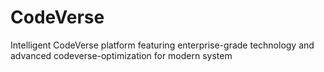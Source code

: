 # CodeVerse
Intelligent CodeVerse platform featuring enterprise-grade technology and advanced codeverse-optimization for modern system
